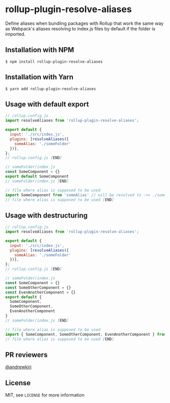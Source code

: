 # rollup-plugin-resolve-aliases
Define aliases when bundling packages with Rollup that work the same way as Webpack's aliases resolving to index.js files by default if the folder is imported.

## Installation with NPM
```
$ npm install rollup-plugin-resolve-aliases
```

## Installation with Yarn
```
$ yarn add rollup-plugin-resolve-aliases
```

## Usage with default export
```javascript
// rollup.config.js
import resolveAliases from 'rollup-plugin-resolve-aliases';

export default {
  input: './src/index.js',
  plugins: [resolveAliases({
    someAlias: './someFolder'
  })],
};
// rollup.config.js [END]

// someFolder/index.js
const SomeComponent = {}
export default SomeComponent
// someFolder/index.js [END]

// file where alias is supposed to be used
import SomeComponent from 'someAlias' // will be resolved to ->> ./someFolder/index.js
// file where alias is supposed to be used [END]
```

## Usage with destructuring
```javascript
// rollup.config.js
import resolveAliases from 'rollup-plugin-resolve-aliases';

export default {
  input: './src/index.js',
  plugins: [resolveAliases({
    someAlias: './someFolder'
  })],
};
// rollup.config.js [END]

// someFolder/index.js
const SomeComponent = {}
const SomeOtherComponent = {}
const EvenAnotherComponent = {}
export default {
  SomeComponent,
  SomeOtherComponent,
  EvenAnotherComponent
}
// someFolder/index.js [END]

// file where alias is supposed to be used
import { SomeComponent, SomeOtherComponent, EvenAnotherComponent } from 'someAlias';
// file where alias is supposed to be used [END]
```

## PR reviewers
[@andrewkiri](https://github.com/AndrewKiri)

## License
MIT, see `LICENSE` for more information
